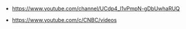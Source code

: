 - https://www.youtube.com/channel/UCdp4_l1vPmpN-gDbUwhaRUQ

- https://www.youtube.com/c/CNBC/videos
